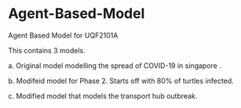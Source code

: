 # Agent-Based-Model
Agent Based Model for UQF2101A

This contains 3 models.

a. Original model modelling the spread of COVID-19 in singapore .

b. Modifeid model for Phase 2. Starts off with 80% of turtles infected.

c. Modified model that models the transport hub outbreak.

